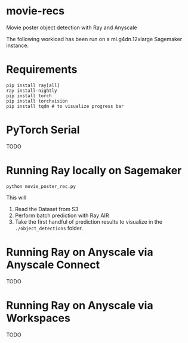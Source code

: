 # movie-recs
Movie poster object detection with Ray and Anyscale

The following workload has been run on a ml.g4dn.12xlarge Sagemaker instance.

# Requirements
```
pip install ray[all]
ray install-nightly
pip install torch
pip install torchvision
pip install tqdm # to visualize progress bar
```

# PyTorch Serial
TODO

# Running Ray locally on Sagemaker
`python movie_poster_rec.py`

This will
1. Read the Dataset from S3
2. Perform batch prediction with Ray AIR
3. Take the first handful of prediction results to visualize in the `./object_detections` folder.

# Running Ray on Anyscale via Anyscale Connect
TODO

# Running Ray on Anyscale via Workspaces
TODO

